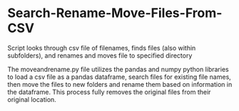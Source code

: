 # Search-Rename-Move-Files-From-CSV
Script looks through csv file of filenames, finds files (also within subfolders), and renames and moves file to specified directory

The moveandrename.py file utilizes the pandas and numpy python libraries to load a csv file as a pandas dataframe, search files for existing file names, then move the files to new folders and rename them based on information in the dataframe.  This process fully removes the original files from their original location.

